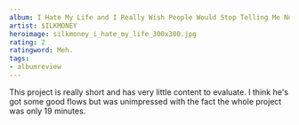 ```yaml
---
album: I Hate My Life and I Really Wish People Would Stop Telling Me Not To
artist: $ILKMONEY
heroimage: silkmoney_i_hate_my_life_300x300.jpg
rating: 2
ratingword: Meh.
tags:
- albumreview
---
```

This project is really short and has very little content to evaluate. I think
he's got some good flows but was unimpressed with the fact the whole project was
only 19 minutes.
